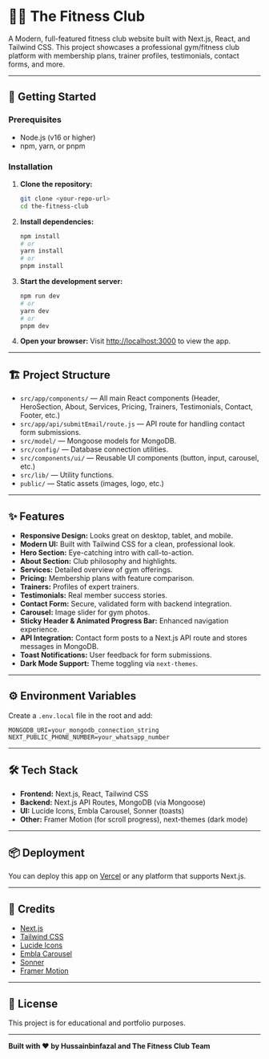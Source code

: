 # 🏋️‍♂️ The Fitness Club

A Modern, full-featured fitness club website built with Next.js, React, and Tailwind CSS. This project showcases a professional gym/fitness club platform with membership plans, trainer profiles, testimonials, contact forms, and more.

---

## 🚀 Getting Started

### Prerequisites

- Node.js (v16 or higher)
- npm, yarn, or pnpm

### Installation

1. **Clone the repository:**
   ```bash
   git clone <your-repo-url>
   cd the-fitness-club
   ```

2. **Install dependencies:**
   ```bash
   npm install
   # or
   yarn install
   # or
   pnpm install
   ```

3. **Start the development server:**
   ```bash
   npm run dev
   # or
   yarn dev
   # or
   pnpm dev
   ```

4. **Open your browser:**
   Visit [http://localhost:3000](http://localhost:3000) to view the app.

---

## 🏗️ Project Structure

- `src/app/components/` — All main React components (Header, HeroSection, About, Services, Pricing, Trainers, Testimonials, Contact, Footer, etc.)
- `src/app/api/submitEmail/route.js` — API route for handling contact form submissions.
- `src/model/` — Mongoose models for MongoDB.
- `src/config/` — Database connection utilities.
- `src/components/ui/` — Reusable UI components (button, input, carousel, etc.)
- `src/lib/` — Utility functions.
- `public/` — Static assets (images, logo, etc.)

---

## ✨ Features

- **Responsive Design:** Looks great on desktop, tablet, and mobile.
- **Modern UI:** Built with Tailwind CSS for a clean, professional look.
- **Hero Section:** Eye-catching intro with call-to-action.
- **About Section:** Club philosophy and highlights.
- **Services:** Detailed overview of gym offerings.
- **Pricing:** Membership plans with feature comparison.
- **Trainers:** Profiles of expert trainers.
- **Testimonials:** Real member success stories.
- **Contact Form:** Secure, validated form with backend integration.
- **Carousel:** Image slider for gym photos.
- **Sticky Header & Animated Progress Bar:** Enhanced navigation experience.
- **API Integration:** Contact form posts to a Next.js API route and stores messages in MongoDB.
- **Toast Notifications:** User feedback for form submissions.
- **Dark Mode Support:** Theme toggling via `next-themes`.

---

## ⚙️ Environment Variables

Create a `.env.local` file in the root and add:

```
MONGODB_URI=your_mongodb_connection_string
NEXT_PUBLIC_PHONE_NUMBER=your_whatsapp_number
```

---

## 🛠️ Tech Stack

- **Frontend:** Next.js, React, Tailwind CSS
- **Backend:** Next.js API Routes, MongoDB (via Mongoose)
- **UI:** Lucide Icons, Embla Carousel, Sonner (toasts)
- **Other:** Framer Motion (for scroll progress), next-themes (dark mode)

---

## 📦 Deployment

You can deploy this app on [Vercel](https://vercel.com/) or any platform that supports Next.js.

---

## 🙏 Credits

- [Next.js](https://nextjs.org/)
- [Tailwind CSS](https://tailwindcss.com/)
- [Lucide Icons](https://lucide.dev/)
- [Embla Carousel](https://www.embla-carousel.com/)
- [Sonner](https://sonner.emilkowal.ski/)
- [Framer Motion](https://www.framer.com/motion/)

---

## 📄 License

This project is for educational and portfolio purposes.

---

**Built with ❤️ by Hussainbinfazal and The Fitness Club Team**
